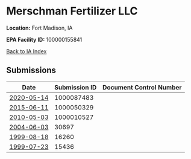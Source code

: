 # Merschman Fertilizer LLC

**Location:** Fort Madison, IA

**EPA Facility ID:** 100000155841

[Back to IA Index](../../index.md)

## Submissions

| Date | Submission ID | Document Control Number |
|------|--------------|-------------------------|
| [2020-05-14](submissions/1000087483.md) | 1000087483 |  |
| [2015-06-11](submissions/1000050329.md) | 1000050329 |  |
| [2010-05-03](submissions/1000010527.md) | 1000010527 |  |
| [2004-06-03](submissions/30697.md) | 30697 |  |
| [1999-08-18](submissions/16260.md) | 16260 |  |
| [1999-07-23](submissions/15436.md) | 15436 |  |
